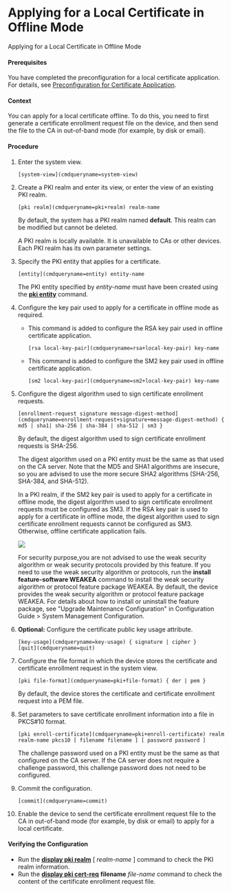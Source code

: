 Applying for a Local Certificate in Offline Mode
================================================

Applying for a Local Certificate in Offline Mode

#### Prerequisites

You have completed the preconfiguration for a local certificate application. For details, see [Preconfiguration for Certificate Application](security_pki_cfg_0041.html).


#### Context

You can apply for a local certificate offline. To do this, you need to first generate a certificate enrollment request file on the device, and then send the file to the CA in out-of-band mode (for example, by disk or email).


#### Procedure

1. Enter the system view.
   
   
   ```
   [system-view](cmdqueryname=system-view)
   ```
2. Create a PKI realm and enter its view, or enter the view of an existing PKI realm.
   
   
   ```
   [pki realm](cmdqueryname=pki+realm) realm-name
   ```
   
   
   
   By default, the system has a PKI realm named **default**. This realm can be modified but cannot be deleted.
   
   A PKI realm is locally available. It is unavailable to CAs or other devices. Each PKI realm has its own parameter settings.
3. Specify the PKI entity that applies for a certificate.
   
   
   ```
   [entity](cmdqueryname=entity) entity-name
   ```
   
   
   
   The PKI entity specified by *entity-name* must have been created using the [**pki entity**](cmdqueryname=pki+entity) command.
4. Configure the key pair used to apply for a certificate in offline mode as required.
   * This command is added to configure the RSA key pair used in offline certificate application.
     ```
     [rsa local-key-pair](cmdqueryname=rsa+local-key-pair) key-name
     ```
   * This command is added to configure the SM2 key pair used in offline certificate application.
     ```
     [sm2 local-key-pair](cmdqueryname=sm2+local-key-pair) key-name
     ```
5. Configure the digest algorithm used to sign certificate enrollment requests.
   
   
   ```
   [enrollment-request signature message-digest-method](cmdqueryname=enrollment-request+signature+message-digest-method) { md5 | sha1| sha-256 | sha-384 | sha-512 | sm3 }
   ```
   
   
   
   By default, the digest algorithm used to sign certificate enrollment requests is SHA-256.
   
   The digest algorithm used on a PKI entity must be the same as that used on the CA server. Note that the MD5 and SHA1 algorithms are insecure, so you are advised to use the more secure SHA2 algorithms (SHA-256, SHA-384, and SHA-512).
   
   In a PKI realm, if the SM2 key pair is used to apply for a certificate in offline mode, the digest algorithm used to sign certificate enrollment requests must be configured as SM3. If the RSA key pair is used to apply for a certificate in offline mode, the digest algorithm used to sign certificate enrollment requests cannot be configured as SM3. Otherwise, offline certificate application fails.
   
   ![](public_sys-resources/note_3.0-en-us.png) 
   
   For security purpose,you are not advised to use the weak security algorithm or weak security protocols provided by this feature. If you need to use the weak security algorithm or protocols, run the **install feature-software WEAKEA** command to install the weak security algorithm or protocol feature package WEAKEA. By default, the device provides the weak security algorithm or protocol feature package WEAKEA. For details about how to install or uninstall the feature package, see "Upgrade Maintenance Configuration" in Configuration Guide > System Management Configuration.
6. **Optional:** Configure the certificate public key usage attribute.
   
   
   ```
   [key-usage](cmdqueryname=key-usage) { signature | cipher }
   [quit](cmdqueryname=quit)
   ```
7. Configure the file format in which the device stores the certificate and certificate enrollment request in the system view.
   
   
   ```
   [pki file-format](cmdqueryname=pki+file-format) { der | pem }
   ```
   
   
   
   By default, the device stores the certificate and certificate enrollment request into a PEM file.
8. Set parameters to save certificate enrollment information into a file in PKCS#10 format.
   
   
   ```
   [pki enroll-certificate](cmdqueryname=pki+enroll-certificate) realm realm-name pkcs10 [ filename filename ] [ password password ]
   ```
   
   
   
   The challenge password used on a PKI entity must be the same as that configured on the CA server. If the CA server does not require a challenge password, this challenge password does not need to be configured.
9. Commit the configuration.
   
   
   ```
   [commit](cmdqueryname=commit)
   ```
10. Enable the device to send the certificate enrollment request file to the CA in out-of-band mode (for example, by disk or email) to apply for a local certificate.

#### Verifying the Configuration

* Run the [**display pki realm**](cmdqueryname=display+pki+realm) [ *realm-name* ] command to check the PKI realm information.
* Run the [**display pki cert-req**](cmdqueryname=display+pki+cert-req) **filename** *file-name* command to check the content of the certificate enrollment request file.